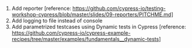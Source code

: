 1. Add reporter
   [reference: https://github.com/cypress-io/testing-workshop-cypress/blob/master/slides/09-reporters/PITCHME.md]
2. Add logging to file instead of console
3. Add parametrized testcases using Dynamic tests in Cypress 
   [reference: https://github.com/cypress-io/cypress-example-recipes/tree/master/examples/fundamentals__dynamic-tests]
